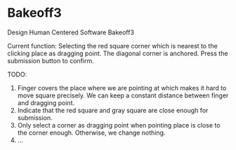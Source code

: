 # Bakeoff3
Design Human Centered Software Bakeoff3

Current function:
Selecting the red square corner which is nearest to the clicking place as dragging point. The diagonal corner is anchored.
Press the submission button to confirm.

TODO:
1. Finger covers the place where we are pointing at which makes it hard to move square precisely. We can keep a constant distance between finger and dragging point.
2. Indicate that the red square and gray square are close enough for submission.
3. Only select a corner as dragging point when pointing place is close to the corner enough. Otherwise, we change nothing.
4. ...